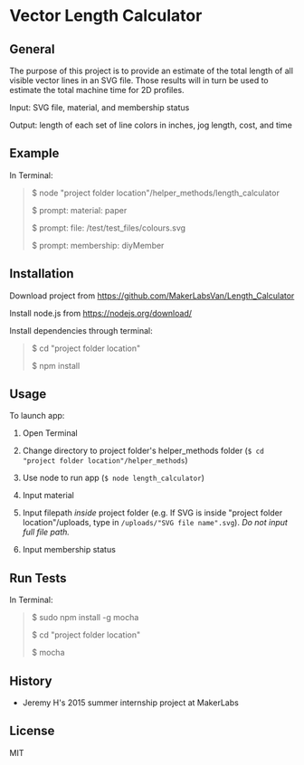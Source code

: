 Vector Length Calculator
========================

General
-------
The purpose of this project is to provide an estimate of the total length of all visible vector lines in an SVG file. Those results will in turn be used to estimate the total machine time for 2D profiles.

Input: SVG file, material, and membership status

Output: length of each set of line colors in inches, jog length, cost, and time

Example
-------
In Terminal:

> $ node "project folder location"/helper_methods/length_calculator
>
> $ prompt: material: paper
>
> $ prompt: file: /test/test_files/colours.svg
>
> $ prompt: membership: diyMember

Installation
------------
Download project from https://github.com/MakerLabsVan/Length_Calculator

Install node.js from https://nodejs.org/download/

Install dependencies through terminal:

> $ cd "project folder location"
>
> $ npm install

Usage
-----
To launch app:

1. Open Terminal

2. Change directory to project folder's helper_methods folder (`$ cd "project folder location"/helper_methods`)

3. Use node to run app (`$ node length_calculator`)

4. Input material

5. Input filepath _inside_ project folder (e.g. If SVG is inside "project folder location"/uploads, type in `/uploads/"SVG file name".svg`). _Do not input full file path._

6. Input membership status

Run Tests
---------
In Terminal:

> $ sudo npm install -g mocha
>
> $ cd "project folder location"
>
> $ mocha

History
-------
* Jeremy H's 2015 summer internship project at MakerLabs

License
-------
MIT
